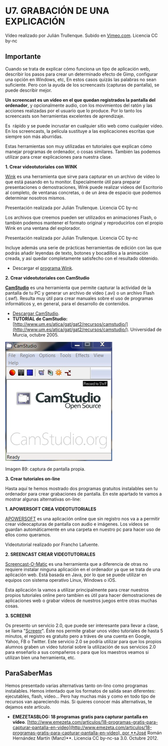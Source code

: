 # U7. GRABACIÓN DE UNA EXPLICACIÓN

Vídeo realizado por Julián Trullenque. Subido en [Vimeo.com](http://vimeo.com/78410403). Licencia CC by-nc

## Importante

Cuando se trata de explicar cómo funciona un tipo de aplicación web, describir los pasos para crear un determinado efecto de Gimp, configurar una opción en Windows, etc, En estos casos quizás las palabras no sean suficiente. Pero con la ayuda de los screencasts (capturas de pantalla), se puede describir mejor.

**Un screencast es un vídeo en el que quedan registrados la pantalla del ordenador**, y opcionalmente audio, con los movimientos del ratón y las acciones realizadas por el usuario que lo produce. Por lo tanto los screencasts son herramientas excelentes de aprendizaje.

Es  rápido y se puede incrustar en cualquier sitio web como cualquier vídeo. En los screencasts, la película sustituye a las explicaciones escritas que siempre son más aburridas.

Estas herramientas son muy utilizadas en tutoriales que explican cómo manejar programas de ordenador, o cosas similares. También las podemos utilizar para crear explicaciones para nuestra clase.

**1\. Crear videotutoriales con WINK**

[Wink](http://www.debugmode.com/wink/) es una herramienta que sirve para capturar en un archivo de vídeo lo que está pasando en tu monitor. Especialmente útil para preparar presentaciones o demostraciones, Wink puede realizar videos del Escritorio al completo, de ventanas concretas, o de un área de espacio que podemos determinar nosotros mismos.

Presentación realizada por Julián Trullenque. Licencia CC by-nc

Los archivos que creemos pueden ser utilizados en animaciones Flash, o también podemos mantener el formato original y reproducirlos con el propio Wink en una ventana del explorador.

Presentación realizada por Julián Trullenque. Licencia CC by-nc

Incluye además una serie de prácticas herramientas de edición con las que podrás añadir leyendas de texto, botones y bocadillos a la animación creada, y así quedar completamente satisfecho con el resultado obtenido.

*   Descargar el [programa Wink](http://www.debugmode.com/wink/download.htm).

**2\. Crear videotutoriales con CamStudio**

[**CamStudio**](http://camstudio.org/) es una herramienta que permite capturar la actividad de la pantalla de tu PC y generar un archivo de vídeo (.avi) o un archivo Flash (.swf). Resulta muy útil para crear manuales sobre el uso de programas informáticos y, en general, para el desarrollo de contenidos.

*   [Descargar CamStudio](http://www.um.es/gat/servicios/CamStudio.zip).
*   **TUTORIAL de CamStudio:**[http://www.um.es/atica/gat/gat2/recursos/camstudio/](http://www.um.es/atica/gat/gat2/recursos/camstudio/). Universidad de Murcia, octubre 2005.


![](img/camstudio.jpg)


Imagen 89: captura de pantalla propia. 

**3\. Crear tutoriales on-line**

Hasta aquí te hemos mostrado dos programas gratuitos instalables sen tu ordenador para crear grabaciones de pantalla. En este apartado te vamos a mostrar algunas alternativas on-line:

**1\. APOWERSOFT CREA VIDEOTUTORIALES**

[APOWERSOFT](http://www.apowersoft.com/free-online-screen-recorder) es una aplicación online que sin registro nos va a a permitir crear videocapturas de pantalla con audio e imágenes. Los vídeos se guardan automáticamente en una carpeta en nuestro pc para hacer uso de ellos como queramos.

Videotutorial realizado por Francho Lafuente.

**2\. SREENCAST CREAR VIDEOTUTORIALES**

[Screencast-O-Matic](http://www.screencast-o-matic.com/) es una herramienta que a diferencia de otras no requiere instalar ninguna aplicación en el ordenador ya que se trata de una aplicación web. Está basada en Java, por lo que se puede utilizar en equipos con sistema operativo Linux, Windows o iOS.

Esta aplicación la vamos a utilizar principalmente para crear nuestros propios tutoriales online pero tambíen es útil para hacer demostraciones de aplicaciones web o grabar vídeos de nuestros juegos entre otras muchas cosas.

**3\. SCREENR**

Os presento un servicio 2.0, que puede ser interesante para llevar a clase, se llama "[Screenr](http://www.screenr.com/)". Éste nos permite grabar unos vídeo tutoriales de hasta 5 minutos, el registro es gratuito pero a tráves de una cuenta en Google, Yahoo, FB o Twitter. Este servicio 2.0 se podría utilizar para que los propios alumnos graben un vídeo tutorial sobre la utilización de sus servicios 2.0 para enseñarlo a sus compañeros o para que los maestros veamos si utilizan bien una herramienta, etc.

## ParaSaberMas

Hemos presentado varias alternativas tanto on-lino como programas instalables. Hemos intentado que los formatos de salida sean diferentes: ejecutables, flash, vídeo... Pero hay muchas más y como en todo tipo de recursos van apareciendo más. Si quieres conocer más alternativas, te dejamos este artículo.

*   **EMEZETASBLOG: 18 programas gratis para capturar pantalla en vídeo**. [http://www.emezeta.com/articulos/18-programas-gratis-para-capturar-pantalla-en-video](http://www.emezeta.com/articulos/18-programas-gratis-para-capturar-pantalla-en-video), por **José Román Hernández Martín (Manz)**. Licencia CC by-nc-sa 3.0. Octubre 2012.


